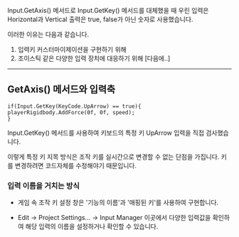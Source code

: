 Input.GetAxis() 메서드로 Input.GetKey() 메서드를 대체했을 때 우린 입력은 Horizontal과 Vertical 출력은 true, false가 아닌 숫자로 사용했습니다.

이러한 이유는 다음과 같습니다.
1. 입력키 커스터마이제이션을 구현하기 위해
2. 조이스틱 같은 다양한 입력 장치에 대응하기 위해 [다음에..]
***

GetAxis() 메서드와 입력축
---
```
if(Input.GetKey(KeyCode.UpArrow) == true){
playerRigidbody.AddForce(0f, 0f, speed);
}
```
Input.GetKey() 메서드를 사용하여 키보드의 특정 키 UpArrow 입력을 직접 검사했습니다.

이렇게 특정 키 지목 방식은 조작 키를 실시간으로 변경할 수 없는 단점을 가집니다.
키를 변경하려면 코드자체를 수정해야기 때문입니다.

### 입력 이름을 거치는 방식
- 게임 속 조작 키 설정 창은 '기능의 이름'과 '매핑된 키'를 사용하여 구현합니다.

- Edit -> Project Settings... -> Input Manager
  이곳에서 다양한 입력값을 확인하여 해당 입력의 이름을 설정하거나 확인할 수 있습니다.
